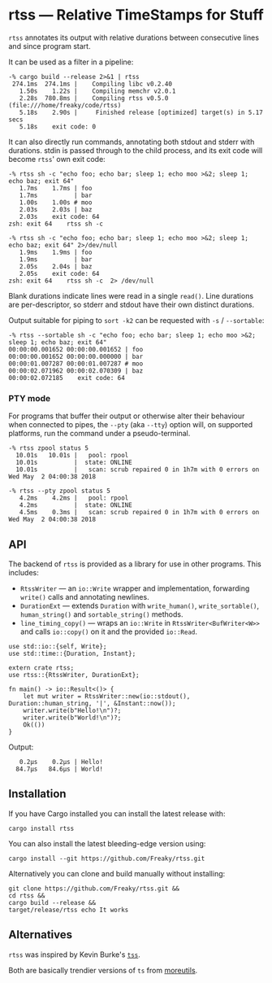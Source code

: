 # rtss — Relative TimeStamps for Stuff

`rtss` annotates its output with relative durations between consecutive lines and
since program start.

It can be used as a filter in a pipeline:

```
-% cargo build --release 2>&1 | rtss
 274.1ms  274.1ms |    Compiling libc v0.2.40
   1.50s    1.22s |    Compiling memchr v2.0.1
   2.28s  780.8ms |    Compiling rtss v0.5.0 (file:///home/freaky/code/rtss)
   5.18s    2.90s |     Finished release [optimized] target(s) in 5.17 secs
   5.18s    exit code: 0
```

It can also directly run commands, annotating both stdout and stderr with durations.
stdin is passed through to the child process, and its exit code will become `rtss`'
own exit code:

```
-% rtss sh -c "echo foo; echo bar; sleep 1; echo moo >&2; sleep 1; echo baz; exit 64"
   1.7ms    1.7ms | foo
   1.7ms          | bar
   1.00s    1.00s # moo
   2.03s    2.03s | baz
   2.03s    exit code: 64
zsh: exit 64    rtss sh -c

-% rtss sh -c "echo foo; echo bar; sleep 1; echo moo >&2; sleep 1; echo baz; exit 64" 2>/dev/null
   1.9ms    1.9ms | foo
   1.9ms          | bar
   2.05s    2.04s | baz
   2.05s    exit code: 64
zsh: exit 64    rtss sh -c  2> /dev/null
```

Blank durations indicate lines were read in a single `read()`.  Line durations are per-descriptor,
so stderr and stdout have their own distinct durations.

Output suitable for piping to `sort -k2` can be requested with `-s` / `--sortable`:

```
-% rtss --sortable sh -c "echo foo; echo bar; sleep 1; echo moo >&2; sleep 1; echo baz; exit 64"
00:00:00.001652 00:00:00.001652 | foo
00:00:00.001652 00:00:00.000000 | bar
00:00:01.007287 00:00:01.007287 # moo
00:00:02.071962 00:00:02.070309 | baz
00:00:02.072185    exit code: 64
```

### PTY mode

For programs that buffer their output or otherwise alter their behaviour when connected
to pipes, the `--pty` (aka `--tty`) option will, on supported platforms, run the command
under a pseudo-terminal.

```
-% rtss zpool status 5
  10.01s   10.01s |   pool: rpool
  10.01s          |  state: ONLINE
  10.01s          |   scan: scrub repaired 0 in 1h7m with 0 errors on Wed May  2 04:00:38 2018

-% rtss --pty zpool status 5
   4.2ms    4.2ms |   pool: rpool
   4.2ms          |  state: ONLINE
   4.5ms    0.3ms |   scan: scrub repaired 0 in 1h7m with 0 errors on Wed May  2 04:00:38 2018
```

## API

The backend of `rtss` is provided as a library for use in other programs.  This includes:

 * `RtssWriter` — an `io::Write` wrapper and implementation, forwarding `write()` calls and annotating newlines.
 * `DurationExt` — extends `Duration` with `write_human()`, `write_sortable()`, `human_string()` and `sortable_string()` methods.
 * `line_timing_copy()` — wraps an `io::Write` in `RtssWriter<BufWriter<W>>` and calls `io::copy()` on it and the provided `io::Read`.

```
use std::io::{self, Write};
use std::time::{Duration, Instant};

extern crate rtss;
use rtss::{RtssWriter, DurationExt};

fn main() -> io::Result<()> {
    let mut writer = RtssWriter::new(io::stdout(), Duration::human_string, '|', &Instant::now());
    writer.write(b"Hello!\n")?;
    writer.write(b"World!\n")?;
    Ok(())
}
```

Output:

```
   0.2μs    0.2μs | Hello!
  84.7μs   84.6μs | World!
```

## Installation

If you have Cargo installed you can install the latest release with:

```
cargo install rtss
```

You can also install the latest bleeding-edge version using:

```
cargo install --git https://github.com/Freaky/rtss.git
```

Alternatively you can clone and build manually without installing:

```
git clone https://github.com/Freaky/rtss.git &&
cd rtss &&
cargo build --release &&
target/release/rtss echo It works
```

## Alternatives

`rtss` was inspired by Kevin Burke's [`tss`](https://github.com/kevinburke/tss).

Both are basically trendier versions of `ts` from [moreutils](https://joeyh.name/code/moreutils/).
